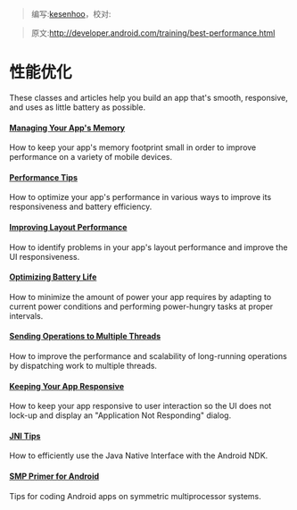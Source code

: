 > 编写:[kesenhoo](https://github.com/kesenhoo)，校对:

> 原文:<http://developer.android.com/training/best-performance.html>

# 性能优化

These classes and articles help you build an app that's smooth, responsive, and uses as little battery as possible.

#### [Managing Your App's Memory](memory.html)
How to keep your app's memory footprint small in order to improve performance on a variety of mobile devices.

#### [Performance Tips](performance-tips.html)
How to optimize your app's performance in various ways to improve its responsiveness and battery efficiency.

#### [Improving Layout Performance](improving-layouts/index.html)
How to identify problems in your app's layout performance and improve the UI responsiveness.

#### [Optimizing Battery Life](monitor-device-state/index.html)
How to minimize the amount of power your app requires by adapting to current power conditions and performing power-hungry tasks at proper intervals.

#### [Sending Operations to Multiple Threads](multi-threads/index.html)
How to improve the performance and scalability of long-running operations by dispatching work to multiple threads.

#### [Keeping Your App Responsive](perf-anr/index.html)
How to keep your app responsive to user interaction so the UI does not lock-up and display an "Application Not Responding" dialog.

#### [JNI Tips](perf-jni/index.html)
How to efficiently use the Java Native Interface with the Android NDK.

#### [SMP Primer for Android](smp/index.html)
Tips for coding Android apps on symmetric multiprocessor systems.


